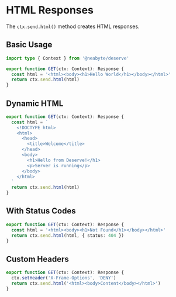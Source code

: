 # HTML Responses

The `ctx.send.html()` method creates HTML responses.

## Basic Usage

```typescript
import type { Context } from '@neabyte/deserve'

export function GET(ctx: Context): Response {
  const html = '<html><body><h1>Hello World</h1></body></html>'
  return ctx.send.html(html)
}
```

## Dynamic HTML

```typescript
export function GET(ctx: Context): Response {
  const html = `
    <!DOCTYPE html>
    <html>
      <head>
        <title>Welcome</title>
      </head>
      <body>
        <h1>Hello from Deserve!</h1>
        <p>Server is running</p>
      </body>
    </html>
  `
  return ctx.send.html(html)
}
```

## With Status Codes

```typescript
export function GET(ctx: Context): Response {
  const html = '<html><body><h1>Not Found</h1></body></html>'
  return ctx.send.html(html, { status: 404 })
}
```

## Custom Headers

```typescript
export function GET(ctx: Context): Response {
  ctx.setHeader('X-Frame-Options', 'DENY')
  return ctx.send.html('<html><body>Content</body></html>')
}
```
